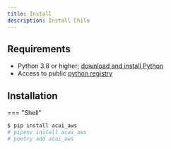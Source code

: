 ```yaml
---
title: Install
description: Install Chilo
---
```


## Requirements

* Python 3.8 or higher; [download and install Python](https://www.python.org/downloads/)
* Access to public [python registry](https://pypi.org/)


## Installation
=== "Shell"
```bash
$ pip install acai_aws
# pipenv install acai_aws
# poetry add acai_aws
```
